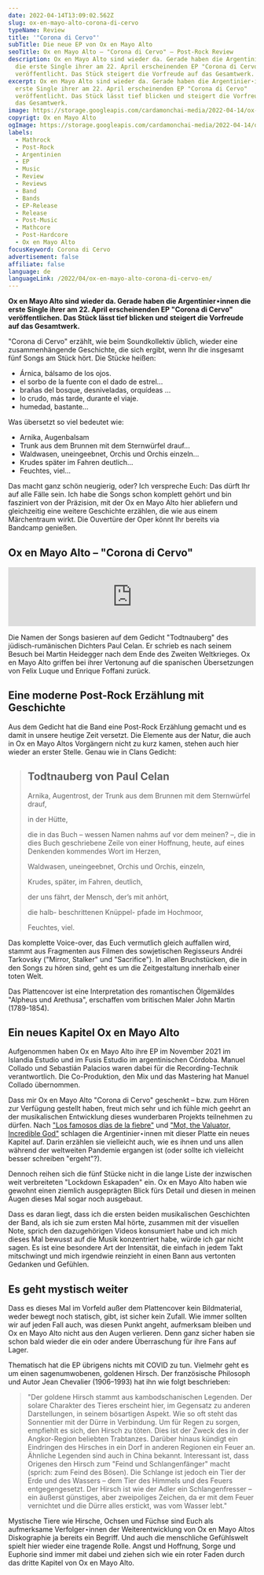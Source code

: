 ```yaml
---
date: 2022-04-14T13:09:02.562Z
slug: ox-en-mayo-alto-corona-di-cervo
typeName: Review
title: '"Corona di Cervo"'
subTitle: Die neue EP von Ox en Mayo Alto
seoTitle: Ox en Mayo Alto – "Corona di Cervo" – Post-Rock Review
description: Ox en Mayo Alto sind wieder da. Gerade haben die Argentinier⋆innen
  die erste Single ihrer am 22. April erscheinenden EP "Corona di Cervo"
  veröffentlicht. Das Stück steigert die Vorfreude auf das Gesamtwerk.
excerpt: Ox en Mayo Alto sind wieder da. Gerade haben die Argentinier⋆innen die
  erste Single ihrer am 22. April erscheinenden EP "Corona di Cervo"
  veröffentlicht. Das Stück lässt tief blicken und steigert die Vorfreude auf
  das Gesamtwerk.
image: https://storage.googleapis.com/cardamonchai-media/2022-04-14/ox-en-mayo-alto-corona-di-cervo-jpeg-imagine-080808_697972_700_700/640.webp
copyrigt: Ox en Mayo Alto
ogImage: https://storage.googleapis.com/cardamonchai-media/2022-04-14/ox-en-mayo-alto-corona-di-cervo-fb-jpg-imagine-181818_404844_1200_628/640.webp
labels:
  - Mathrock
  - Post-Rock
  - Argentinien
  - EP
  - Music
  - Review
  - Reviews
  - Band
  - Bands
  - EP-Release
  - Release
  - Post-Music
  - Mathcore
  - Post-Hardcore
  - Ox en Mayo Alto
focusKeyword: Corona di Cervo
advertisement: false
affiliate: false
language: de
languageLink: /2022/04/ox-en-mayo-alto-corona-di-cervo-en/
---
```

**Ox en Mayo Alto sind wieder da. Gerade haben die Argentinier⋆innen die erste Single ihrer am 22. April erscheinenden EP "Corona di Cervo" veröffentlichen. Das Stück lässt tief blicken und steigert die Vorfreude auf das Gesamtwerk.**

"Corona di Cervo" erzählt, wie beim Soundkollektiv üblich, wieder eine zusammenhängende Geschichte, die sich ergibt, wenn Ihr die insgesamt fünf Songs am Stück hört. Die Stücke heißen:

- Árnica, bálsamo de los ojos.
- el sorbo de la fuente con el dado de estrel...
- brañas del bosque, desniveladas, orquídeas ...
- lo crudo, más tarde, durante el viaje.
- humedad, bastante...
 
 Was übersetzt so viel bedeutet wie:
 
- Arnika, Augenbalsam
- Trunk aus dem Brunnen mit dem Sternwürfel drauf...
- Waldwasen, uneingeebnet, Orchis und Orchis einzeln...
- Krudes später im Fahren deutlich...
- Feuchtes, viel...

Das macht ganz schön neugierig, oder? Ich verspreche Euch: Das dürft Ihr auf alle Fälle sein. Ich habe die Songs schon komplett gehört und bin fasziniert von der Präzision, mit der Ox en Mayo Alto hier abliefern und gleichzeitig eine weitere Geschichte erzählen, die wie aus einem Märchentraum wirkt. Die Ouvertüre der Oper könnt Ihr bereits via Bandcamp genießen.

## Ox en Mayo Alto – "Corona di Cervo"

<iframe style="border: 0; width: 100%; height: 120px;" src="https://bandcamp.com/EmbeddedPlayer/album=2821923603/size=large/bgcol=ffffff/linkcol=5c9b72/tracklist=false/artwork=small/transparent=true/" seamless><a href="https://oxenMayoalto.bandcamp.com/album/corona-di-cervo">Corona di Cervo by Ox en Mayo Alto</a></iframe>

Die Namen der Songs basieren auf dem Gedicht "Todtnauberg" des jüdisch-rumänischen Dichters Paul Celan. Er schrieb es nach seinem Besuch bei Martin Heidegger nach dem Ende des Zweiten Weltkrieges. Ox en Mayo Alto griffen bei ihrer Vertonung auf die spanischen Übersetzungen von Felix Luque und Enrique Foffani zurück.

## Eine moderne Post-Rock Erzählung mit Geschichte

Aus dem Gedicht hat die Band eine Post-Rock Erzählung gemacht und es damit in unsere heutige Zeit versetzt. Die Elemente aus der Natur, die auch in Ox en Mayo Altos Vorgängern nicht zu kurz kamen, stehen auch hier wieder an erster Stelle. Genau wie in Clans Gedicht:

> ## Todtnauberg von Paul Celan
> 
> Arnika, Augentrost, der
> Trunk aus dem Brunnen mit dem
> Sternwürfel drauf,
> 
> in der
> Hütte,
> 
> die in das Buch
> – wessen Namen nahms auf
> vor dem meinen? –,
> die in dies Buch
> geschriebene Zeile von
> einer Hoffnung, heute,
> auf eines Denkenden
> kommendes
> Wort
> im Herzen,
> 
> Waldwasen, uneingeebnet,
> Orchis und Orchis, einzeln,
> 
> Krudes, später, im Fahren,
> deutlich,
> 
> der uns fährt, der Mensch,
> der’s mit anhört,
> 
> die halb-
> beschrittenen Knüppel-
> pfade im Hochmoor,
> 
> Feuchtes,
> viel.

Das komplette Voice-over, das Euch vermutlich gleich auffallen wird, stammt aus Fragmenten aus Filmen des sowjetischen Regisseurs Andréi Tarkovsky ("Mirror, Stalker" und "Sacrifice"). In allen Bruchstücken, die in den Songs zu hören sind, geht es um die Zeitgestaltung innerhalb einer toten Welt.

Das Plattencover ist eine Interpretation des romantischen Ölgemäldes "Alpheus und Arethusa", erschaffen vom britischen Maler John Martin (1789-1854).

## Ein neues Kapitel Ox en Mayo Alto

Aufgenommen haben Ox en Mayo Alto ihre EP im November 2021 im Islandia Estudio und im Fusis Estudio im argentinischen Córdoba. Manuel Collado und Sebastián Palacios waren dabei für die Recording-Technik verantwortlich. Die Co-Produktion, den Mix und das Mastering hat Manuel Collado übernommen.

Dass mir Ox en Mayo Alto "Corona di Cervo" geschenkt – bzw. zum Hören zur Verfügung gestellt haben, freut mich sehr und ich fühle mich geehrt an der musikalischen Entwicklung dieses wunderbaren Projekts teilnehmen zu dürfen. Nach ["Los famosos días de la fiebre"](/2020/09/ox-en-Mayo-alto-los-famosos-dias-de-la-fiebre-review/) und ["Mot, the Valuator, Incredible God"](/2021/09/ox-en-Mayo-alto-mot-the-valuator-incredible-god/) schlagen die Argentinier⋆innen mit dieser Platte ein neues Kapitel auf. Darin erzählen sie vielleicht auch, wie es ihnen und uns allen während der weltweiten Pandemie ergangen ist (oder sollte ich vielleicht besser schreiben "ergeht"?).

Dennoch reihen sich die fünf Stücke nicht in die lange Liste der inzwischen weit verbreiteten "Lockdown Eskapaden" ein. Ox en Mayo Alto haben wie gewohnt einen ziemlich ausgeprägten Blick fürs Detail und diesen in meinen Augen dieses Mal sogar noch ausgebaut.

Dass es daran liegt, dass ich die ersten beiden musikalischen Geschichten der Band, als ich sie zum ersten Mal hörte, zusammen mit der visuellen Note, sprich den dazugehörigen Videos konsumiert habe und ich mich dieses Mal bewusst auf die Musik konzentriert habe, würde ich gar nicht sagen. Es ist eine besondere Art der Intensität, die einfach in jedem Takt mitschwingt und mich irgendwie reinzieht in einen Bann aus vertonten Gedanken und Gefühlen.

## Es geht mystisch weiter

Dass es dieses Mal im Vorfeld außer dem Plattencover kein Bildmaterial, weder bewegt noch statisch, gibt, ist sicher kein Zufall. Wie immer sollten wir auf jeden Fall auch, was diesen Punkt angeht, aufmerksam bleiben und Ox en Mayo Alto nicht aus den Augen verlieren. Denn ganz sicher haben sie schon bald wieder die ein oder andere Überraschung für ihre Fans auf Lager.

Thematisch hat die EP übrigens nichts mit COVID zu tun. Vielmehr geht es um einen sagenumwobenen, goldenen Hirsch. Der französische Philosoph und Autor Jean Chevalier (1906–1993) hat ihn wie folgt beschrieben:

> "Der goldene Hirsch stammt aus kambodschanischen Legenden. Der solare Charakter des Tieres erscheint hier, im Gegensatz zu anderen Darstellungen, in seinem bösartigen Aspekt. Wie so oft steht das Sonnentier mit der Dürre in Verbindung. Um für Regen zu sorgen, empfiehlt es sich, den Hirsch zu töten. Dies ist der Zweck des in der Angkor-Region beliebten Trabtanzes. Darüber hinaus kündigt ein Eindringen des Hirsches in ein Dorf in anderen Regionen ein Feuer an. Ähnliche Legenden sind auch in China bekannt. Interessant ist, dass Origenes den Hirsch zum "Feind und Schlangenfänger" macht (sprich: zum Feind des Bösen). Die Schlange ist jedoch ein Tier der Erde und des Wassers – dem Tier des Himmels und des Feuers entgegengesetzt. Der Hirsch ist wie der Adler ein Schlangenfresser – ein äußerst günstiges, aber zweipoliges Zeichen, da er mit dem Feuer vernichtet und die Dürre alles erstickt, was vom Wasser lebt."

Mystische Tiere wie Hirsche, Ochsen und Füchse sind Euch als aufmerksame Verfolger⋆innen der Weiterentwicklung von Ox en Mayo Altos Diskographie ja bereits ein Begriff. Und auch die menschliche Gefühlswelt spielt hier wieder eine tragende Rolle. Angst und Hoffnung, Sorge und Euphorie sind immer mit dabei und ziehen sich wie ein roter Faden durch das dritte Kapitel von Ox en Mayo Alto.